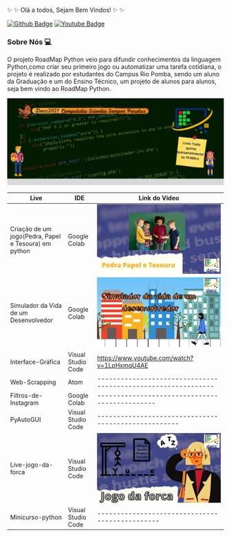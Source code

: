 :sparkles: :sparkles:  Olá a todos, Sejam Bem Vindos!  :sparkles: :sparkles:

[![Github Badge](https://img.shields.io/badge/-Github-000?style=flat-square&logo=Github&logoColor=white&link=https://github.com/RoadMapPython)](https://github.com/RoadMapPython)
[![Youtube Badge](https://img.shields.io/badge/-YouTube-ff0000?style=flat-square&labelColor=ff0000&logo=youtube&logoColor=white&link=https://www.youtube.com/c/DACCIFSudesteMG/featured)](https://www.youtube.com/c/DACCIFSudesteMG/featured) 

### Sobre Nós :computer:
O projeto RoadMap Python veio para difundir conhecimentos da linguagem Python,como criar seu primeiro jogo ou automatizar uma tarefa cotidiana, o projeto é realizado por estudantes do Campus Rio Pomba, sendo um aluno da Graduação e um do Ensino Técnico, um projeto de alunos para alunos, seja bem vindo ao RoadMap Python.

![Logo do Projeto](1.png)

| Live | IDE | Link do Vídeo |
|--- |--- |--- |
| Criação de um jogo(Pedra, Papel e Tesoura) em python | Google Colab |<a href="https://www.youtube.com/watch?v=ol3LQBA2hDk "><img src="2.png" class="media-object  img-responsive img-thumbnail"></a> |
| Simulador da Vida de um Desenvolvedor | Google Colab | <a href="https://www.youtube.com/watch?v=YfMynyYCaas "><img src="3.png" class="media-object  img-responsive img-thumbnail"></a>  |
| Interface-Gráfica | Visual Studio Code | https://www.youtube.com/watch?v=1LpHxmqU4AE |
| Web-Scrapping | Atom | ------------------------------------------------------------- |
| Filtros-de-Instagram | Google Colab | ---------------------------------------------- |
| PyAutoGUI | Visual Studio Code | ----------------------------------------------------|
| Live-jogo-da-forca | Visual Studio Code |<a href="https://www.youtube.com/watch?v=RqSXq9Yfd7o  "><img src="4.png" class="media-object  img-responsive img-thumbnail"></a> |
| Minicurso-python| Visual Studio Code | -----------------------------------------------|
